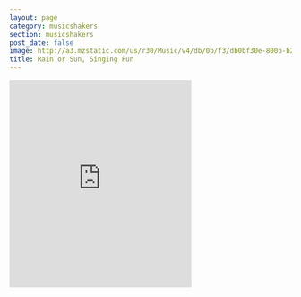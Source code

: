 ```yaml
---
layout: page
category: musicshakers
section: musicshakers
post_date: false
image: http://a3.mzstatic.com/us/r30/Music/v4/db/0b/f3/db0bf30e-800b-b27f-ca13-71b0d286f55f/EMU_EMU120471.170x170-75.jpg
title: Rain or Sun, Singing Fun
---
```


<iframe src="https://widgets.itunes.apple.com/widget.html?c=gb&brc=FFFFFF&blc=FFFFFF&trc=FFFFFF&tlc=FFFFFF&d=&t=&m=music&e=album&w=325&h=370&ids=541920985&wt=discovery&partnerId=&affiliate_id=&at=&ct=" frameborder=0 style="overflow-x:hidden;overflow-y:hidden;width:325px;height: 370px;border:0px"></iframe>
